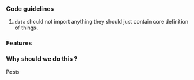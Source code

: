 ### Code guidelines

1. ```data``` should not import anything they should just contain core definition of things.

### Features

### Why should we do this ?


Posts